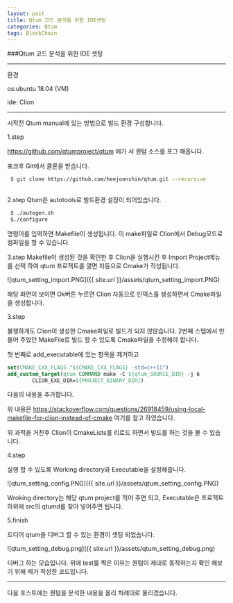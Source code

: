 ```yaml
---
layout: post
title: Qtum 코드 분석을 위한 IDE셋팅
categories: Qtum
tags: BlockChain 
---
```



###Qtum 코드 분석을 위한 IDE 셋팅

---
환경

  os:ubuntu 18.04 (VM)
  
  ide: Clion
  
  
  
---
시작전 Qtum manual에 있는 방법으로 빌드 환경 구성합니다.

1.step

https://github.com/qtumproject/qtum 에가 서 퀀텀 소스를 포그 해옵니다.

포크후 
Git에서 클론을 받습니다.
```bash
 $ git clone https://github.com/heejoonshin/qtum.git --recursive
 
 ```
 
2.step
Qtum은 autotools로 빌드환경 설정이 되어있습니다.
```bash
 $ ./autogen.sh
 $./configure
 ```
 명령어를 입력하면 Makefile이 생성됩니다.
 이 make파일로 Clion에서 Debug모드로 컴파일을 할 수 있습니다.
 
3.step
Makefile이 생성된 것을 확인한 후
Clion을 실행시킨 후 Import Project메뉴를 선택 하여 qtum 프로젝트를 열면 자동으로 Cmake가 작성됩니다.

![qtum_setting_import.PNG]({{ site.url }}/assets/qtum_setting_import.PNG)

해당 화면이 보이면 Ok버튼 누르면 Clion 자동으로 인덱스를 생성하면서 Cmake파일을 생성합니다.


3.step

불행하게도 Clion이 생성한 Cmake파일로 빌드가 되지 않않습니다. 2번째 스텝에서 만들어 주었던 MakeFile로 빌드 할 수 있도록 Cmake파일을 수정해야 합니다.

첫 번째로 add_executable에 있는 항목을 제거하고 
```cmake
set(CMAKE_CXX_FLAGS "${CMAKE_CXX_FLAGS} -std=c++11")
add_custom_target(qtum COMMAND make -C ${qtum_SOURCE_DIR} -j 6
        CLION_EXE_DIR=${PROJECT_BINARY_DIR})
```
다음의 내용을 추가합니다.

위 내용은 https://stackoverflow.com/questions/26918459/using-local-makefile-for-clion-instead-of-cmake 여기를 참고 하였습니다.

위 과적을 거친후 Clion이 CmakeLists를 리로드 하면서 빌드를 하는 것을 볼 수 있습니다.

4.step

실행 할 수 있도록 Working directory와 Executable을 설정해줍니다.

![qtum_setting_config.PNG]({{ site.url }}/assets/qtum_setting_config.PNG)

Wroking directory는 해당 qtum project를 적어 주면 되고, Executable은 프로젝트 하위에 src의 qtumd를 찾아 넣어주면 됩니다.


5.finish

드디어 qtum을 디버그 할 수 있는 환경이 셋팅 되었습니다.

![qtum_setting_debug.png]({{ site.url }}/assets/qtum_setting_debug.png)

디버그 하는 모습입니다.
위에 test를 찍은 이유는 퀀텀이 제대로 동작하는지 확인 해보기 위해 제가 작성한 코드입니다.

---

다음 포스트에는 퀀텀을 분석한 내용을 올리 차례대로 올리겠습니다.

